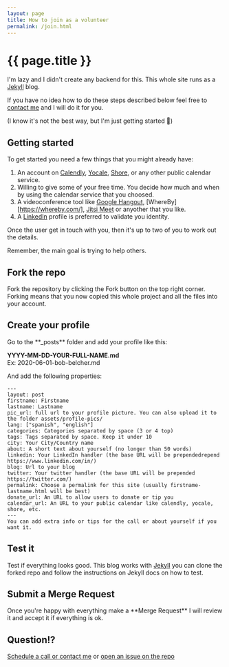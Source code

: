 ```yaml
---
layout: page
title: How to join as a volunteer
permalink: /join.html
---
```


<h1 class="title is-size-1">{{ page.title }}</h1>

I'm lazy and I didn't create any backend for this. This whole site runs as a <a href="https://jekyllrb.com/docs/ ">Jekyll</a> blog.

If you have no idea how to do these steps described below feel free to <a href="/adriano.galello.html">contact me</a> and I will do it for you.

(I know it's not the best way, but I'm just getting started 🤗)

<h2 class="is-size-3">Getting started</h2>

To get started you need a few things that you might already have:

1. An account on [Calendly](https://calendly.com/), [Yocale](https://www.yocale.com/), [Shore](https://www.shore.com/), or any other public calendar service.
2. Willing to give some of your free time. You decide how much and when by using the calendar service that you choosed.
3. A videoconference tool like [Google Hangout](https://hangouts.google.com/), [WhereBy][https://whereby.com/], [Jitsi Meet](https://meet.jit.si/) or anyother that you like.
4. A [LinkedIn](https://www.linkedin.com/) profile is preferred to validate you identity.

Once the user get in touch with you, then it's up to two of you to work out the details.

Remember, the main goal is trying to help others.

<h2 class="is-size-3">Fork the repo</h2>
Fork the repository <a href="https://github.com/"></a> by clicking the Fork button on the top right corner. Forking means that you now copied this whole project and all the files into your account.

<h2 class="is-size-3">Create your profile</h2>
Go to the **_posts** folder and add your profile like this:

**YYYY-MM-DD-YOUR-FULL-NAME.md**  
Ex: 2020-06-01-bob-belcher.md

And add the following properties:

```
---  
layout: post
firstname: Firstname
lastname: Lastname
pic_url: full url to your profile picture. You can also upload it to the folder assets/profile-pics/
lang: ["spanish", "english"]  
categories: Categories separated by space (3 or 4 top)
tags: Tags separated by space. Keep it under 10
city: Your City/Country name
about: A short text about yourself (no longer than 50 words)
linkedin: Your LinkedIn handler (the base URL will be prependedrepend https://www.linkedin.com/in/)
blog: Url to your blog  
twitter: Your twitter handler (the base URL will be prepended https://twitter.com/)
permalink: Choose a permalink for this site (usually firstname-lastname.html will be best)  
donate_url: An URL to allow users to donate or tip you
calendar_url: An URL to your public calendar like calendly, yocale, shore, etc.
---
You can add extra info or tips for the call or about yourself if you want it.
```

<h2 class="is-size-3">Test it</h2>
Test if everything looks good. This blog works with <a href="https://jekyllrb.com/docs/ ">Jekyll</a> you can clone the forked repo and follow the instructions on Jekyll docs on how to test.

<h2 class="is-size-3">Submit a Merge Request</h2>
Once you're happy with everything make a **Merge Request** I will review it and accept it if everything is ok.

<h2 class="is-size-3">Question!?</h2>
<a href="/adriano.galello.html">Schedule a call or contact me</a> or <a href="https://github.com/getadvice/getadvice.github.io/issues">open an issue on the repo</a>